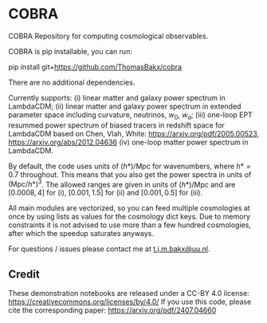 # COBRA
COBRA Repository for computing cosmological observables.

COBRA is pip installable, you can run: 

pip install git+https://github.com/ThomasBakx/cobra

There are no additional dependencies.

Currently supports: (i) linear matter and galaxy power spectrum in LambdaCDM; (ii) linear matter and galaxy power spectrum in extended parameter space including curvature, neutrinos, $w_0$, $w_a$; (iii) one-loop EPT resummed power spectrum of biased tracers in redshift space for LambdaCDM based on Chen, Vlah, White: https://arxiv.org/pdf/2005.00523, https://arxiv.org/abs/2012.04636 (iv) one-loop matter power spectrum in LambdaCDM.

By default, the code uses units of $(h*)/\text{Mpc}$ for wavenumbers, where $h* = 0.7$ throughout. This means that you also get the power spectra in units of $(\text{Mpc}/h*)^3$. The allowed ranges are given in units of $(h*)/\text{Mpc}$ and are $[0.0008,4]$ for (i), $[0.001,1.5]$ for (ii) and $[0.001,0.5]$ for (iii).   

All main modules are vectorized, so you can feed multiple cosmologies at once by using lists as values for the cosmology dict keys. Due to memory constraints it is not advised to use more than a few hundred cosmologies, after which the speedup saturates anyways. 

For questions / issues please contact me at t.j.m.bakx@uu.nl.

## Credit

These demonstration notebooks are released under a CC-BY 4.0 license: https://creativecommons.org/licenses/by/4.0/
If you use this code, please cite the corresponding paper: https://arxiv.org/pdf/2407.04660
